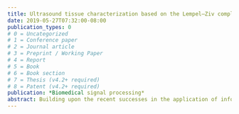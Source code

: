 ```yaml
---
title: Ultrasound tissue characterization based on the Lempel–Ziv complexity with application to breast lesion classification
date: 2019-05-27T07:32:00-08:00
publication_types: 0
# 0 = Uncategorized
# 1 = Conference paper
# 2 = Journal article
# 3 = Preprint / Working Paper
# 4 = Report
# 5 = Book
# 6 = Book section
# 7 = Thesis (v4.2+ required)
# 8 = Patent (v4.2+ required)
publication: *Biomedical signal processing*
abstract: Building upon the recent successes in the application of information-theoretic concepts (e.g. Shannon entropy) in quantitative ultrasound, the authors propose a novel tissue characterization method based on the Lempel–Ziv complexity. In this procedure, standard ultrasound B-Mode images are mapped onto words over finite alphabets before the corresponding Lempel–Ziv complexity of ultrasound images is calculated. Such complexity metric may be used to differentiate between types of tissues. Here, the method is utilized as a binary classifier for the malignancy of breast lesions. The method is tested on OASBUD – an open-access breast lesions image database. Images of 48 malignant and 48 benign lesions were used – two images for each lesion. The new procedure slightly outperforms the state-of-art classifier based on pixel entropy as measured in the size of area under the receiver operating curve (ROC AUC), which suggests that it may serve as a basis for computer-assisted breast cancer ultrasound diagnosis and possibly in other standard applications of the quantitative ultrasound.
---
```

